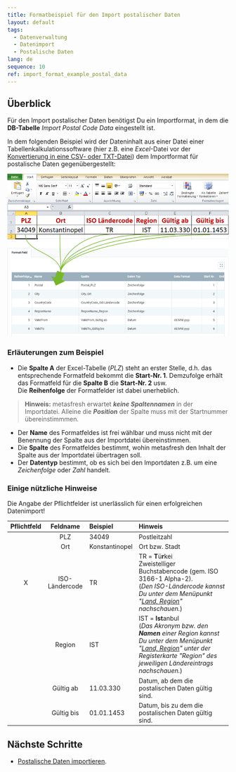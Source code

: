 ```yaml
---
title: Formatbeispiel für den Import postalischer Daten
layout: default
tags:
  - Datenverwaltung
  - Datenimport
  - Postalische Daten
lang: de
sequence: 10
ref: import_format_example_postal_data
---
```


## Überblick
Für den Import postalischer Daten benötigst Du ein Importformat, in dem die **DB-Tabelle** *Import Postal Code Data* eingestellt ist.

In dem folgenden Beispiel wird der Dateninhalt aus einer Datei einer Tabellenkalkulationssoftware (hier z.B. eine *Excel*-Datei vor der [Konvertierung in eine CSV- oder TXT-Datei](Importdatei_nuetzliche_Hinweise)) dem Importformat für postalische Daten gegenübergestellt:

![](assets/Import_postalische_Daten_Excel-Tabelle_Format.png)

### Erläuterungen zum Beispiel
- Die **Spalte A** der Excel-Tabelle (*PLZ*) steht an erster Stelle, d.h. das entsprechende Formatfeld bekommt die **Start-Nr. 1**. Demzufolge erhält das Formatfeld für die **Spalte B** die **Start-Nr. 2** usw.<br> Die **Reihenfolge** der Formatfelder ist dabei unerheblich.
 >**Hinweis:** metasfresh erwartet ***keine Spaltennamen*** in der Importdatei. Alleine die ***Position*** der Spalte muss mit der Startnummer übereinstimmmen.

- Der **Name** des Formatfeldes ist frei wählbar und muss nicht mit der Benennung der Spalte aus der Importdatei übereinstimmen.
- Die **Spalte** des Formatfeldes bestimmt, wohin metasfresh den Inhalt der Spalte aus der Importdatei übertragen soll.
- Der **Datentyp** bestimmt, ob es sich bei den Importdaten z.B. um eine *Zeichenfolge* oder *Zahl* handelt.

### Einige nützliche Hinweise
Die Angabe der Pflichtfelder ist unerlässlich für einen erfolgreichen Datenimport!

| Pflichtfeld | Feldname | Beispiel | Hinweis |
| :---: | :---: | :--- | :--- |
|  | PLZ | 34049 | Postleitzahl |
|  | Ort | Konstantinopel | Ort bzw. Stadt |
| X | ISO-Ländercode | TR | TR = **T**ü**r**kei<br> Zweistelliger Buchstabencode (gem. ISO 3166-1 Alpha-2).<br> (*Den ISO-Ländercode kannst Du unter dem Menüpunkt "[Land, Region](Menu)" nachschauen.*) |
|  | Region | IST | IST = **Ist**anbul<br> (*Das Akronym bzw. den **Namen** einer Region kannst Du unter dem Menüpunkt "[Land, Region](Menu)" unter der Registerkarte "Region" des jeweiligen Ländereintrags nachschauen.*) |
|  | Gültig ab | 11.03.330 | Datum, ab dem die postalischen Daten gültig sind. |
|  | Gültig bis | 01.01.1453 | Datum, bis zu dem die postalischen Daten gültig sind. |

## Nächste Schritte
- [Postalische Daten importieren](Postalische_Daten_importieren).
